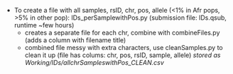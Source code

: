 * To create a file with all samples, rsID, chr, pos, allele (<1% in Afr pops, >5% in other pop): IDs_perSamplewithPos.py (submission file: IDs.qsub, runtime ~few hours)
  * creates a separate file for each chr, combine with combineFiles.py (adds a column with filename title)
  * combined file messy with extra characters, use cleanSamples.py to clean it up (file has colums: chr, pos, rsID, sample, allele) *stored as Working/IDs/allchrSampleswithPos_CLEAN.csv*
